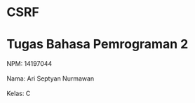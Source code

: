 # CSRF

# Tugas Bahasa Pemrograman 2

NPM: 14197044
<br></br>
Nama: Ari Septyan Nurmawan
<br></br>
Kelas: C

